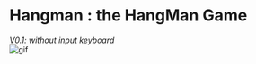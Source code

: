 # Hangman : the HangMan Game
*V0.1:  without input keyboard*  
![gif](https://media3.giphy.com/media/WqN155JxuiiZ2/giphy.gif?cid=ecf05e47iq98riz65e69fg029jthlxo6anfhn9nabpnnak7n&rid=giphy.gif)
